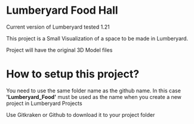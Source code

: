 # Lumberyard Food Hall

Current version of Lumberyard tested 1.21

This project is a Small Visualization of a space to be made in Lumberyard.

Project will have the original 3D Model files

# How to setup this project?

You need to use the same folder name as the github name. In this case **'Lumberyard_Food'** must be used as the name when you create a new project in Lumberyard Projects

Use Gitkraken or Github to download it to your project folder

